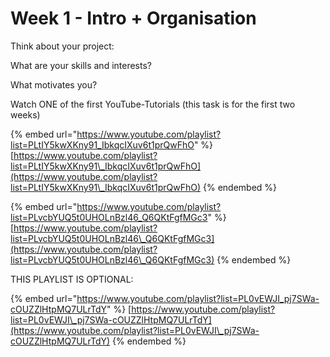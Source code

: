 # Week 1 - Intro + Organisation





Think about your project:

What are your skills and interests?

What motivates you?

Watch ONE of the first YouTube-Tutorials (this task is for the first two weeks)

{% embed url="https://www.youtube.com/playlist?list=PLtIY5kwXKny91_IbkqcIXuv6t1prQwFhO" %}
[https://www.youtube.com/playlist?list=PLtIY5kwXKny91\_IbkqcIXuv6t1prQwFhO](https://www.youtube.com/playlist?list=PLtIY5kwXKny91\_IbkqcIXuv6t1prQwFhO)
{% endembed %}

{% embed url="https://www.youtube.com/playlist?list=PLvcbYUQ5t0UHOLnBzl46_Q6QKtFgfMGc3" %}
[https://www.youtube.com/playlist?list=PLvcbYUQ5t0UHOLnBzl46\_Q6QKtFgfMGc3](https://www.youtube.com/playlist?list=PLvcbYUQ5t0UHOLnBzl46\_Q6QKtFgfMGc3)
{% endembed %}

THIS PLAYLIST IS OPTIONAL:

{% embed url="https://www.youtube.com/playlist?list=PL0vEWJI_pj7SWa-cOUZZlHtpMQ7ULrTdY" %}
[https://www.youtube.com/playlist?list=PL0vEWJI\_pj7SWa-cOUZZlHtpMQ7ULrTdY](https://www.youtube.com/playlist?list=PL0vEWJI\_pj7SWa-cOUZZlHtpMQ7ULrTdY)
{% endembed %}

